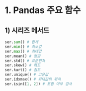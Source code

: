 # 1. Pandas 주요 함수



## 1) 시리즈 메서드

```python
ser.sum() # 합계
ser.min() # 최소값
ser.max() # 최대값
ser.mean() # 평균
ser.std() # 표준편차
ser.skew() # 홰도
ser.kurt() # 첨도
ser.unique() # 고유값
ser.idxmax() # 최대값의 위치
ser.isin([1, 2]) # 포함 여부 검사
```

